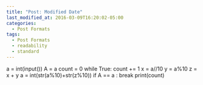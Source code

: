 ```yaml
---
title: "Post: Modified Date"
last_modified_at: 2016-03-09T16:20:02-05:00
categories:
  - Post Formats
tags:
  - Post Formats
  - readability
  - standard
---
```


a = int(input())
A = a
count = 0
while True:
    count += 1
    x = a//10
    y = a%10
    z = x + y
    a = int(str(a%10)+str(z%10))
    if A == a :
        break
print(count)